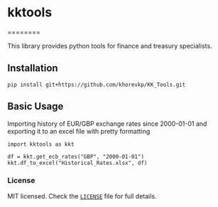 # kktools


========

This library provides python tools for finance and treasury specialists.

## Installation

`pip install git+https://github.com/khorevkp/KK_Tools.git`

## Basic Usage

Importing history of EUR/GBP exchange rates since 2000-01-01 and exporting it to an excel file with pretty formatting

```
import kktools as kkt

df = kkt.get_ecb_rates("GBP", "2000-01-01")
kkt.df_to_excel("Historical_Rates.xlsx", df)
```

### License
MIT licensed. Check the [`LICENSE`](https://github.com/khorevkp/KK_Tools/blob/master/LICENSE) file for full details.
